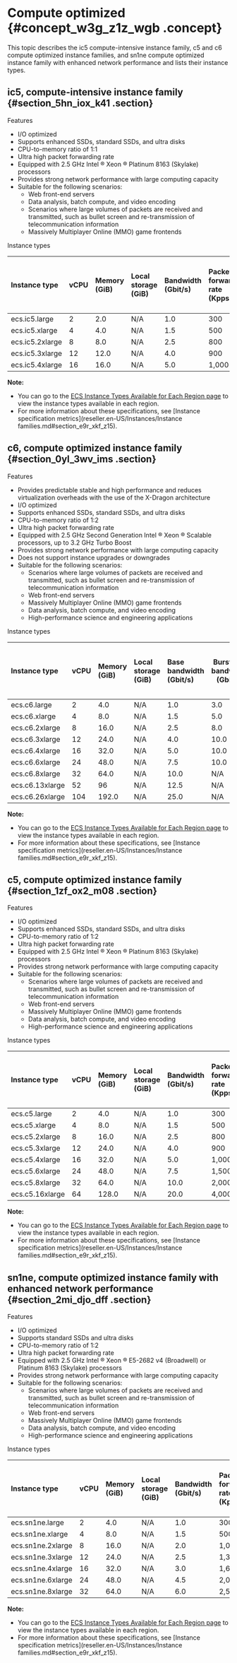 # Compute optimized {#concept_w3g_z1z_wgb .concept}

This topic describes the ic5 compute-intensive instance family, c5 and c6 compute optimized instance families, and sn1ne compute optimized instance family with enhanced network performance and lists their instance types.

## ic5, compute-intensive instance family {#section_5hn_iox_k41 .section}

Features

-   I/O optimized
-   Supports enhanced SSDs, standard SSDs, and ultra disks
-   CPU-to-memory ratio of 1:1
-   Ultra high packet forwarding rate
-   Equipped with 2.5 GHz Intel ® Xeon ® Platinum 8163 \(Skylake\) processors
-   Provides strong network performance with large computing capacity
-   Suitable for the following scenarios:
    -   Web front-end servers
    -   Data analysis, batch compute, and video encoding
    -   Scenarios where large volumes of packets are received and transmitted, such as bullet screen and re-transmission of telecommunication information
    -   Massively Multiplayer Online \(MMO\) game frontends

Instance types

|Instance type|vCPU|Memory \(GiB\)|Local storage \(GiB\)|Bandwidth \(Gbit/s\)|Packet forwarding rate \(Kpps\)|IPv6 support|NIC queue|ENI|Private IP address of a single ENI|
|:------------|:---|:-------------|:--------------------|:-------------------|:------------------------------|:-----------|:--------|:--|----------------------------------|
|ecs.ic5.large|2|2.0|N/A|1.0|300|No|2|2|6|
|ecs.ic5.xlarge|4|4.0|N/A|1.5|500|No|2|3|10|
|ecs.ic5.2xlarge|8|8.0|N/A|2.5|800|No|2|4|10|
|ecs.ic5.3xlarge|12|12.0|N/A|4.0|900|No|4|6|10|
|ecs.ic5.4xlarge|16|16.0|N/A|5.0|1,000|No|4|8|20|

**Note:** 

-   You can go to the [ECS Instance Types Available for Each Region page](https://ecs-buy4service.aliyun.com/instanceTypes/#/instanceTypeByRegion) to view the instance types available in each region.
-   For more information about these specifications, see [Instance specification metrics](reseller.en-US/Instances/Instance families.md#section_e9r_xkf_z15).

## c6, compute optimized instance family {#section_0yl_3wv_ims .section}

Features

-   Provides predictable stable and high performance and reduces virtualization overheads with the use of the X-Dragon architecture
-   I/O optimized
-   Supports enhanced SSDs, standard SSDs, and ultra disks
-   CPU-to-memory ratio of 1:2
-   Ultra high packet forwarding rate
-   Equipped with 2.5 GHz Second Generation Intel ® Xeon ® Scalable processors, up to 3.2 GHz Turbo Boost
-   Provides strong network performance with large computing capacity
-   Does not support instance upgrades or downgrades
-   Suitable for the following scenarios:
    -   Scenarios where large volumes of packets are received and transmitted, such as bullet screen and re-transmission of telecommunication information
    -   Web front-end servers
    -   Massively Multiplayer Online \(MMO\) game frontends
    -   Data analysis, batch compute, and video encoding
    -   High-performance science and engineering applications

Instance types

|Instance type|vCPU|Memory \(GiB\)|Local storage \(GiB\)|Base bandwidth \(Gbit/s\)|Burstable bandwidth \(Gbit/s\)|Packet forwarding rate \(Kpps\)|IPv6 support|NIC queue|ENI|Private IP address of a single ENI|Disk IOPS|Disk bandwidth \(Gbit/s\)|
|:------------|:---|:-------------|:--------------------|:------------------------|------------------------------|:------------------------------|:-----------|:--------|:--|----------------------------------|---------|-------------------------|
|ecs.c6.large|2|4.0|N/A|1.0|3.0|300|Yes|2|2|6|10,000|1|
|ecs.c6.xlarge|4|8.0|N/A|1.5|5.0|500|Yes|4|3|10|20,000|1.5|
|ecs.c6.2xlarge|8|16.0|N/A|2.5|8.0|800|Yes|8|4|10|25,000|2|
|ecs.c6.3xlarge|12|24.0|N/A|4.0|10.0|900|Yes|8|6|10|30,000|2.5|
|ecs.c6.4xlarge|16|32.0|N/A|5.0|10.0|1,000|Yes|8|8|20|40,000|3|
|ecs.c6.6xlarge|24|48.0|N/A|7.5|10.0|1,500|Yes|12|8|20|50,000|4|
|ecs.c6.8xlarge|32|64.0|N/A|10.0|N/A|2,000|Yes|16|8|20|60,000|5|
|ecs.c6.13xlarge|52|96|N/A|12.5|N/A|3,000|Yes|32|7|20|100,000|8|
|ecs.c6.26xlarge|104|192.0|N/A|25.0|N/A|6,000|Yes|32|15|20|200,000|16|

**Note:** 

-   You can go to the [ECS Instance Types Available for Each Region page](https://ecs-buy4service.aliyun.com/instanceTypes/#/instanceTypeByRegion) to view the instance types available in each region.
-   For more information about these specifications, see [Instance specification metrics](reseller.en-US/Instances/Instance families.md#section_e9r_xkf_z15).

## c5, compute optimized instance family {#section_1zf_ox2_m08 .section}

Features

-   I/O optimized
-   Supports enhanced SSDs, standard SSDs, and ultra disks
-   CPU-to-memory ratio of 1:2
-   Ultra high packet forwarding rate
-   Equipped with 2.5 GHz Intel ® Xeon ® Platinum 8163 \(Skylake\) processors
-   Provides strong network performance with large computing capacity
-   Suitable for the following scenarios:
    -   Scenarios where large volumes of packets are received and transmitted, such as bullet screen and re-transmission of telecommunication information
    -   Web front-end servers
    -   Massively Multiplayer Online \(MMO\) game frontends
    -   Data analysis, batch compute, and video encoding
    -   High-performance science and engineering applications

Instance types

|Instance type|vCPU|Memory \(GiB\)|Local storage \(GiB\)|Bandwidth \(Gbit/s\)|Packet forwarding rate \(Kpps\)|IPv6 support|NIC queue|ENI|Private IP address of a single ENI|
|:------------|:---|:-------------|:--------------------|:-------------------|:------------------------------|:-----------|:--------|:--|----------------------------------|
|ecs.c5.large|2|4.0|N/A|1.0|300|Yes|2|2|6|
|ecs.c5.xlarge|4|8.0|N/A|1.5|500|Yes|2|3|10|
|ecs.c5.2xlarge|8|16.0|N/A|2.5|800|Yes|2|4|10|
|ecs.c5.3xlarge|12|24.0|N/A|4.0|900|Yes|4|6|10|
|ecs.c5.4xlarge|16|32.0|N/A|5.0|1,000|Yes|4|8|20|
|ecs.c5.6xlarge|24|48.0|N/A|7.5|1,500|Yes|6|8|20|
|ecs.c5.8xlarge|32|64.0|N/A|10.0|2,000|Yes|8|8|20|
|ecs.c5.16xlarge|64|128.0|N/A|20.0|4,000|Yes|16|8|20|

**Note:** 

-   You can go to the [ECS Instance Types Available for Each Region page](https://ecs-buy4service.aliyun.com/instanceTypes/#/instanceTypeByRegion) to view the instance types available in each region.
-   For more information about these specifications, see [Instance specification metrics](reseller.en-US/Instances/Instance families.md#section_e9r_xkf_z15).

## sn1ne, compute optimized instance family with enhanced network performance {#section_2mi_djo_dff .section}

Features

-   I/O optimized
-   Supports standard SSDs and ultra disks
-   CPU-to-memory ratio of 1:2
-   Ultra high packet forwarding rate
-   Equipped with 2.5 GHz Intel ® Xeon ® E5-2682 v4 \(Broadwell\) or Platinum 8163 \(Skylake\) processors
-   Provides strong network performance with large computing capacity
-   Suitable for the following scenarios:
    -   Scenarios where large volumes of packets are received and transmitted, such as bullet screen and re-transmission of telecommunication information
    -   Web front-end servers
    -   Massively Multiplayer Online \(MMO\) game frontends
    -   Data analysis, batch compute, and video encoding
    -   High-performance science and engineering applications

Instance types

|Instance type|vCPU|Memory \(GiB\)|Local storage \(GiB\)|Bandwidth \(Gbit/s\)|Packet forwarding rate \(Kpps\)|IPv6 support|NIC queue|ENI|Private IP address of a single ENI|
|:------------|:---|:-------------|:--------------------|:-------------------|:------------------------------|:-----------|:--------|:--|----------------------------------|
|ecs.sn1ne.large|2|4.0|N/A|1.0|300|Yes|2|2|6|
|ecs.sn1ne.xlarge|4|8.0|N/A|1.5|500|Yes|2|3|10|
|ecs.sn1ne.2xlarge|8|16.0|N/A|2.0|1,000|Yes|4|4|10|
|ecs.sn1ne.3xlarge|12|24.0|N/A|2.5|1,300|Yes|4|6|10|
|ecs.sn1ne.4xlarge|16|32.0|N/A|3.0|1,600|Yes|4|8|20|
|ecs.sn1ne.6xlarge|24|48.0|N/A|4.5|2,000|Yes|6|8|20|
|ecs.sn1ne.8xlarge|32|64.0|N/A|6.0|2,500|Yes|8|8|20|

**Note:** 

-   You can go to the [ECS Instance Types Available for Each Region page](https://ecs-buy4service.aliyun.com/instanceTypes/#/instanceTypeByRegion) to view the instance types available in each region.
-   For more information about these specifications, see [Instance specification metrics](reseller.en-US/Instances/Instance families.md#section_e9r_xkf_z15).

